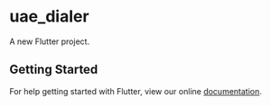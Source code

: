# uae_dialer

A new Flutter project.

## Getting Started

For help getting started with Flutter, view our online
[documentation](https://flutter.io/).

